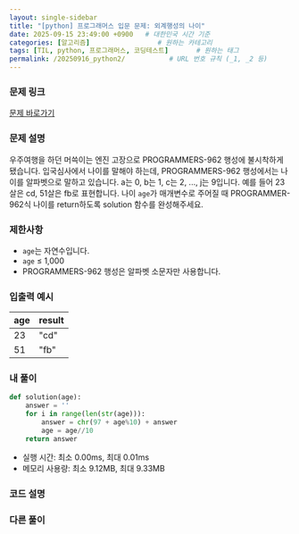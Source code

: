 ```yaml
---
layout: single-sidebar
title: "[python] 프로그래머스 입문 문제: 외계행성의 나이"
date: 2025-09-15 23:49:00 +0900   # 대한민국 시간 기준
categories: [알고리즘]                 # 원하는 카테고리
tags: [TIL, python, 프로그래머스, 코딩테스트]       # 원하는 태그
permalink: /20250916_python2/           # URL 번호 규칙 (_1, _2 등)
---
```


### 문제 링크

[문제 바로가기](https://school.programmers.co.kr/learn/courses/30/lessons/120834)



### 문제 설명
우주여행을 하던 머쓱이는 엔진 고장으로 PROGRAMMERS-962 행성에 불시착하게 됐습니다. 입국심사에서 나이를 말해야 하는데, PROGRAMMERS-962 행성에서는 나이를 알파벳으로 말하고 있습니다. a는 0, b는 1, c는 2, ..., j는 9입니다. 예를 들어 23살은 cd, 51살은 fb로 표현합니다. 나이 `age`가 매개변수로 주어질 때 PROGRAMMER-962식 나이를 return하도록 solution 함수를 완성해주세요.



### 제한사항

- `age`는 자연수입니다.
- `age` ≤ 1,000
- PROGRAMMERS-962 행성은 알파벳 소문자만 사용합니다.



### 입출력 예시

| age |  result |
| --- | --- |
| 23 | "cd" | 
| 51 | "fb" | 



### 내 풀이

```python
def solution(age):
    answer = ''
    for i in range(len(str(age))):
        answer = chr(97 + age%10) + answer 
        age = age//10
    return answer
```

- 실행 시간: 최소 0.00ms, 최대 0.01ms
- 메모리 사용량: 최소 9.12MB, 최대 9.33MB



### 코드 설명




### 다른 풀이


